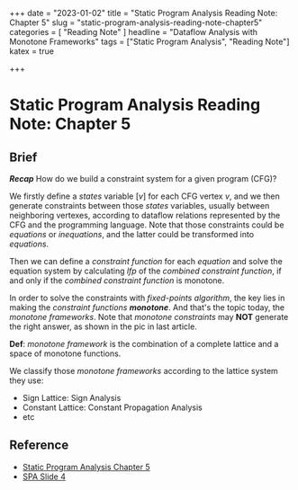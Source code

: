 +++
date = "2023-01-02"
title = "Static Program Analysis Reading Note: Chapter 5"
slug = "static-program-analysis-reading-note-chapter5"
categories = [ "Reading Note" ]
headline = "Dataflow Analysis with Monotone Frameworks"
tags = ["Static Program Analysis", "Reading Note"]
katex = true

+++

# Static Program Analysis Reading Note: Chapter 5

## Brief

***Recap*** How do we build a constraint system for a given program (CFG)?

We firstly define a *states* variable $[v]$ for each CFG vertex $v$, and we then generate constraints between those *states* variables, usually between neighboring vertexes, according to dataflow relations represented by the CFG and the programming language. Note that those constraints could be *equations* or *inequations*, and the latter could be transformed into *equations*. 

Then we can define a *constraint function* for each *equation* and solve the equation system by calculating *lfp* of the *combined constraint function*, if and only if the *combined constraint function* is monotone.

In order to solve the constraints with *fixed-points algorithm*, the key lies in making the *constraint functions* ***monotone***. And that's the topic today, the *monotone frameworks*. Note that *monotone constraints* may **NOT** generate the right answer, as shown in the pic in last article.

**Def**: *monotone framework* is the combination of a complete lattice and a space of monotone functions.

We classify those *monotone frameworks* according to the lattice system they use:

- Sign Lattice: Sign Analysis
- Constant Lattice: Constant Propagation Analysis
- etc

## Reference

- [Static Program Analysis Chapter 5](https://cs.au.dk/~amoeller/spa/)
- [SPA Slide 4](https://cs.au.dk/~amoeller/spa/4-flow-sensitive-analyses.pdf)

